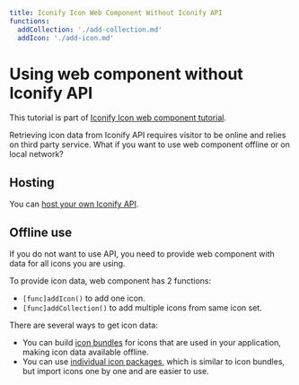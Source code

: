 ```yaml
title: Iconify Icon Web Component Without Iconify API
functions:
  addCollection: './add-collection.md'
  addIcon: './add-icon.md'
```

# Using web component without Iconify API

This tutorial is part of [Iconify Icon web component tutorial](./index.md).

Retrieving icon data from Iconify API requires visitor to be online and relies on third party service. What if you want to use web component offline or on local network?

## Hosting

You can [host your own Iconify API](../api/hosting.md).

## Offline use

If you do not want to use API, you need to provide web component with data for all icons you are using.

To provide icon data, web component has 2 functions:

- `[func]addIcon()` to add one icon.
- `[func]addCollection()` to add multiple icons from same icon set.

There are several ways to get icon data:

- You can build [icon bundles](../icon-components/bundles/index.md) for icons that are used in your application, making icon data available offline.
- You can use [individual icon packages](../icons/icons.md), which is similar to icon bundles, but import icons one by one and are easier to use.
